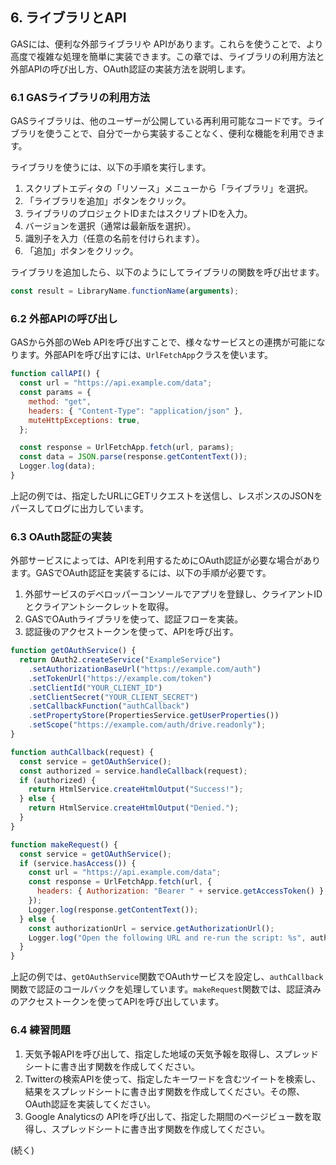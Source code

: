 ## 6. ライブラリとAPI

GASには、便利な外部ライブラリや APIがあります。これらを使うことで、より高度で複雑な処理を簡単に実装できます。この章では、ライブラリの利用方法と外部APIの呼び出し方、OAuth認証の実装方法を説明します。

### 6.1 GASライブラリの利用方法

GASライブラリは、他のユーザーが公開している再利用可能なコードです。ライブラリを使うことで、自分で一から実装することなく、便利な機能を利用できます。

ライブラリを使うには、以下の手順を実行します。

1. スクリプトエディタの「リソース」メニューから「ライブラリ」を選択。
2. 「ライブラリを追加」ボタンをクリック。
3. ライブラリのプロジェクトIDまたはスクリプトIDを入力。
4. バージョンを選択（通常は最新版を選択）。
5. 識別子を入力（任意の名前を付けられます）。
6. 「追加」ボタンをクリック。

ライブラリを追加したら、以下のようにしてライブラリの関数を呼び出せます。

```javascript
const result = LibraryName.functionName(arguments);
```

### 6.2 外部APIの呼び出し

GASから外部のWeb APIを呼び出すことで、様々なサービスとの連携が可能になります。外部APIを呼び出すには、`UrlFetchApp`クラスを使います。

```javascript
function callAPI() {
  const url = "https://api.example.com/data";
  const params = {
    method: "get",
    headers: { "Content-Type": "application/json" },
    muteHttpExceptions: true,
  };

  const response = UrlFetchApp.fetch(url, params);
  const data = JSON.parse(response.getContentText());
  Logger.log(data);
}
```

上記の例では、指定したURLにGETリクエストを送信し、レスポンスのJSONをパースしてログに出力しています。

### 6.3 OAuth認証の実装

外部サービスによっては、APIを利用するためにOAuth認証が必要な場合があります。GASでOAuth認証を実装するには、以下の手順が必要です。

1. 外部サービスのデベロッパーコンソールでアプリを登録し、クライアントIDとクライアントシークレットを取得。
2. GASでOAuthライブラリを使って、認証フローを実装。
3. 認証後のアクセストークンを使って、APIを呼び出す。

```javascript
function getOAuthService() {
  return OAuth2.createService("ExampleService")
    .setAuthorizationBaseUrl("https://example.com/auth")
    .setTokenUrl("https://example.com/token")
    .setClientId("YOUR_CLIENT_ID")
    .setClientSecret("YOUR_CLIENT_SECRET")
    .setCallbackFunction("authCallback")
    .setPropertyStore(PropertiesService.getUserProperties())
    .setScope("https://example.com/auth/drive.readonly");
}

function authCallback(request) {
  const service = getOAuthService();
  const authorized = service.handleCallback(request);
  if (authorized) {
    return HtmlService.createHtmlOutput("Success!");
  } else {
    return HtmlService.createHtmlOutput("Denied.");
  }
}

function makeRequest() {
  const service = getOAuthService();
  if (service.hasAccess()) {
    const url = "https://api.example.com/data";
    const response = UrlFetchApp.fetch(url, {
      headers: { Authorization: "Bearer " + service.getAccessToken() },
    });
    Logger.log(response.getContentText());
  } else {
    const authorizationUrl = service.getAuthorizationUrl();
    Logger.log("Open the following URL and re-run the script: %s", authorizationUrl);
  }
}
```

上記の例では、`getOAuthService`関数でOAuthサービスを設定し、`authCallback`関数で認証のコールバックを処理しています。`makeRequest`関数では、認証済みのアクセストークンを使ってAPIを呼び出しています。

### 6.4 練習問題
1. 天気予報APIを呼び出して、指定した地域の天気予報を取得し、スプレッドシートに書き出す関数を作成してください。
2. Twitterの検索APIを使って、指定したキーワードを含むツイートを検索し、結果をスプレッドシートに書き出す関数を作成してください。その際、OAuth認証を実装してください。
3. Google Analyticsの APIを呼び出して、指定した期間のページビュー数を取得し、スプレッドシートに書き出す関数を作成してください。

(続く)